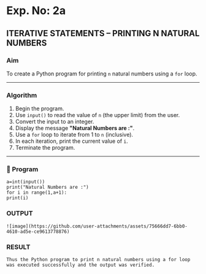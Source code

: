 # Exp. No: 2a  
## ITERATIVE STATEMENTS – PRINTING N NATURAL NUMBERS

###  Aim
To create a Python program for printing `n` natural numbers using a `for` loop.

---

###  Algorithm

1. Begin the program.
2. Use `input()` to read the value of `n` (the upper limit) from the user.
3. Convert the input to an integer.
4. Display the message **"Natural Numbers are :"**.
5. Use a `for` loop to iterate from 1 to `n` (inclusive).
6. In each iteration, print the current value of `i`.
7. Terminate the program.

---

### 🧾 Program

```
a=int(input())
print("Natural Numbers are :")
for i in range(1,a+1):
print(i)
```
### OUTPUT
```
![image](https://github.com/user-attachments/assets/75666dd7-6bb0-4610-ad5e-ce9613778876)

```
### RESULT
```
Thus the Python program to print n natural numbers using a for loop was executed successfully and the output was verified.
```


